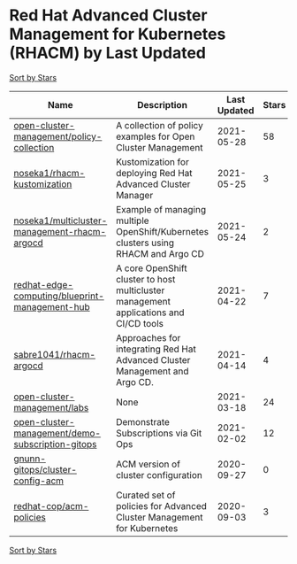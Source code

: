 # Red Hat Advanced Cluster Management for Kubernetes (RHACM) by Last Updated

[Sort by Stars](Red%20Hat%20Advanced%20Cluster%20Management%20for%20Kubernetes%20%28RHACM%29.Stars.md)

Name | Description | Last Updated | Stars 
--- | --- | --- | --- 
[open-cluster-management/policy-collection](https://github.com/open-cluster-management/policy-collection) | A collection of policy examples for Open Cluster Management | 2021-05-28 | 58 
[noseka1/rhacm-kustomization](https://github.com/noseka1/rhacm-kustomization) | Kustomization for deploying Red Hat Advanced Cluster Manager | 2021-05-25 | 3 
[noseka1/multicluster-management-rhacm-argocd](https://github.com/noseka1/multicluster-management-rhacm-argocd) | Example of managing multiple OpenShift/Kubernetes clusters using RHACM and Argo CD | 2021-05-24 | 2 
[redhat-edge-computing/blueprint-management-hub](https://github.com/redhat-edge-computing/blueprint-management-hub) | A core OpenShift cluster to host multicluster management applications and CI/CD tools | 2021-04-22 | 7 
[sabre1041/rhacm-argocd](https://github.com/sabre1041/rhacm-argocd) | Approaches for integrating Red Hat Advanced Cluster Management and Argo CD. | 2021-04-14 | 4 
[open-cluster-management/labs](https://github.com/open-cluster-management/labs) | None | 2021-03-18 | 24 
[open-cluster-management/demo-subscription-gitops](https://github.com/open-cluster-management/demo-subscription-gitops) | Demonstrate Subscriptions via Git Ops | 2021-02-02 | 12 
[gnunn-gitops/cluster-config-acm](https://github.com/gnunn-gitops/cluster-config-acm) | ACM version of cluster configuration | 2020-09-27 | 0 
[redhat-cop/acm-policies](https://github.com/redhat-cop/acm-policies) | Curated set of policies for Advanced Cluster Management for Kubernetes | 2020-09-03 | 3 

[Sort by Stars](Red%20Hat%20Advanced%20Cluster%20Management%20for%20Kubernetes%20%28RHACM%29.Stars.md)